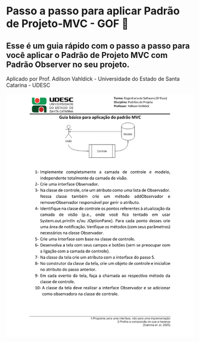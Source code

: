 # Passo a passo para aplicar Padrão de Projeto-MVC - GOF 📝

## Esse é um guia rápido com o passo a passo para você aplicar o Padrão de Projeto MVC com Padrão Observer no seu projeto.

Aplicado por Prof. Adilson Vahldick - Universidade do Estado de Santa Catarina - UDESC

![Guia rápido](https://github.com/camimassaneiro/Passo-a-passo-para-aplicar-Padr-o-de-Projeto-MVC/blob/main/MVC-passo-a-passo-1.png)

